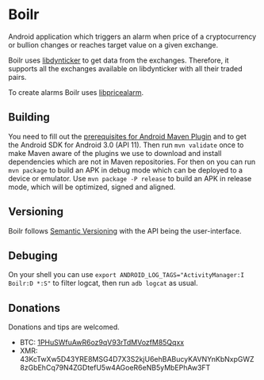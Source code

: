 # Boilr
Android application which triggers an alarm when price of a cryptocurrency or bullion changes or reaches target value on a given exchange.

Boilr uses [libdynticker](https://github.com/andrefbsantos/libdynticker) to get data from the exchanges. Therefore, it supports all the exchanges available on libdynticker with all their traded pairs.

To create alarms Boilr uses [libpricealarm](https://github.com/andrefbsantos/libpricealarm).

## Building
You need to fill out the [prerequisites for Android Maven Plugin](https://code.google.com/p/maven-android-plugin/wiki/GettingStarted) and to get the Android SDK for Android 3.0 (API 11). Then run `mvn validate` once to make Maven aware of the plugins we use to download and install dependencies which are not in Maven repositories. For then on you can run `mvn package` to build an APK in debug mode which can be deployed to a device or emulator. Use `mvn package -P release` to build an APK in release mode, which will be optimized, signed and aligned.

## Versioning
Boilr follows [Semantic Versioning](http://semver.org) with the API being the user-interface.

## Debuging
On your shell you can use `export ANDROID_LOG_TAGS="ActivityManager:I Boilr:D *:S"` to filter logcat, then run `adb logcat` as usual.

## Donations
Donations and tips are welcomed.

* BTC: [1PHuSWfuAwR6oz9qV93rTdMVozfM85Qqxx](bitcoin:1PHuSWfuAwR6oz9qV93rTdMVozfM85Qqxx)
* XMR: 43KcTwXw5D43YRE8MSG4D7X3S2kjU6ehBABucyKAVNYnKbNxpGWZ8zGbEhCq79N4ZGDtefU5w4AGoeR6eNB5yMbEPhAw3FT